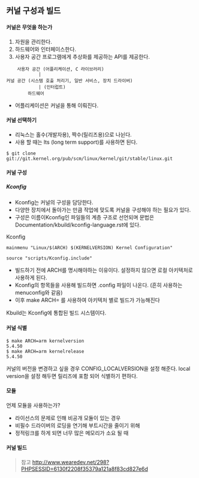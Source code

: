 ## 커널 구성과 빌드

#### 커널은 무엇을 하는가
1. 자원을 관리한다.
2. 하드웨어와 인터페이스한다.
3. 사용자 공간 프로그램에게 추상화를 제공하는 API를 제공한다.

```
    사용자 공간 (어플리케이션, C 라이브러리) 
            |
커널 공간 (시스템 호출 처리기, 일반 서비스, 장치 드라이버)
            | (인터럽트)
        하드웨어
```

- 어플리케이션은 커널을 통해 이뤄진다.

#### 커널 선택하기
- 리눅스는 홀수(개발자용), 짝수(릴리즈용)으로 나뉜다.
- 사용 할 때는 lts (long term support)를 사용하면 된다.
```
$ git clone git://git.kernel.org/pub/scm/linux/kernel/git/stable/linux.git
```

#### 커널 구성
##### Kconfig
- Kconfig는 커널의 구성을 담당한다.  
- 다양한 장치에서 돌아가는 만큼 작업에 맞도록 커널을 구성해야 하는 필요가 있다.  
- 구성은 이름이Kconfig인 파일들의 계층 구조로 선언되며 문법은 Documentation/kbuild/kconfig-language.rst에 있다.

Kconfig
```
mainmenu "Linux/$(ARCH) $(KERNELVERSION) Kernel Configuration"

source "scripts/Kconfig.include"
```
- 빌드하기 전에 ARCH를 명시해야하는 이유이다. 설정하지 않으면 로컬 아키텍처로 사용하게 된다.
- Kconfig의 항목들을 사용해 빌드하면 .config 파일이 나온다. (흔히 사용하는 menuconfig와 같음)
- 이후 make ARCH= 를 사용하여 아키텍처 별로 빌드가 가능해진다 

Kbuild는 Kconfig에 통합된 빌드 시스템이다.

#### 커널 식별
```
$ make ARCH=arm kernelversion
5.4.50
$ make ARCH=arm kernelrelease
5.4.50
```
커널의 버전을 변경하고 싶을 경우 CONFIG_LOCALVERSION을 설정 해준다. local version을 설정 해두면 릴리즈에 포함 되어 식별하기 편하다.

#### 모듈  
언제 모듈을 사용하는가?  
- 라이선스의 문제로 인해 비공개 모듈이 있는 경우
- 비필수 드라이버의 로딩을 연기해 부트시간을 줄이기 위해
- 정적링크를 하게 되면 너무 많은 메모리가 소요 될 때

#### 커널 빌드
> 참고 http://www.wearedev.net/298?PHPSESSID=6130f2208f35379a121a8f83cd827e6d
